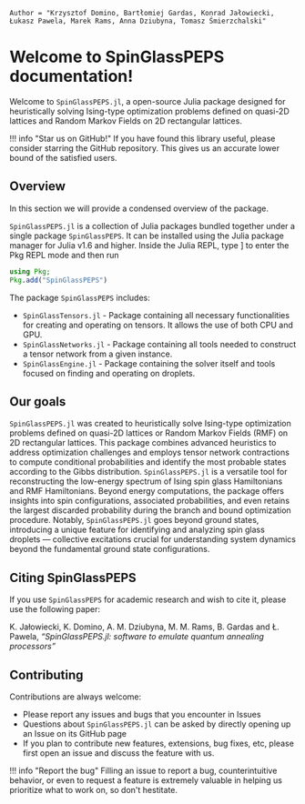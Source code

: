 ```@meta
Author = "Krzysztof Domino, Bartłomiej Gardas, Konrad Jałowiecki, Łukasz Pawela, Marek Rams, Anna Dziubyna, Tomasz Śmierzchalski"
```

# Welcome to SpinGlassPEPS documentation!

Welcome to `SpinGlassPEPS.jl`, a open-source Julia package designed for heuristically solving Ising-type optimization problems defined on quasi-2D lattices and Random Markov Fields on 2D rectangular lattices.

!!! info "Star us on GitHub!" 
    If you have found this library useful, please consider starring the GitHub repository. This gives us an accurate lower bound of the satisfied users.


## Overview
In this section we will provide a condensed overview of the package.

`SpinGlassPEPS.jl` is a collection of Julia packages bundled together under a single package `SpinGlassPEPS`. It can be installed using the Julia package manager for Julia v1.6 and higher. Inside the Julia REPL, type ] to enter the Pkg REPL mode and then run
```julia
using Pkg; 
Pkg.add("SpinGlassPEPS")
```
The package `SpinGlassPEPS` includes:
* `SpinGlassTensors.jl` - Package containing all necessary functionalities for creating and operating on tensors. It allows the use of both CPU and GPU.
* `SpinGlassNetworks.jl` - Package containing all tools needed to construct a tensor network from a given instance.
* `SpinGlassEngine.jl` - Package containing the solver itself and tools focused on finding and operating on droplets. 


## Our goals

`SpinGlassPEPS.jl` was created to heuristically solve Ising-type optimization problems defined on quasi-2D lattices or Random Markov Fields (RMF) on 2D rectangular lattices. This package combines advanced heuristics to address optimization challenges and employs tensor network contractions to compute conditional probabilities and identify the most probable states according to the Gibbs distribution. `SpinGlassPEPS.jl` is a versatile tool for reconstructing the low-energy spectrum of Ising spin glass Hamiltonians and RMF Hamiltonians. Beyond energy computations, the package offers insights into spin configurations, associated probabilities, and even retains the largest discarded probability during the branch and bound optimization procedure. Notably, `SpinGlassPEPS.jl` goes beyond ground states, introducing a unique feature for identifying and analyzing spin glass droplets — collective excitations crucial for understanding system dynamics beyond the fundamental ground state configurations. 


## Citing SpinGlassPEPS
If you use `SpinGlassPEPS` for academic research and wish to cite it, please use the following paper:

K. Jałowiecki, K. Domino, A. M. Dziubyna, M. M. Rams, B. Gardas and Ł. Pawela, *“SpinGlassPEPS.jl: software to emulate quantum annealing processors”*

## Contributing
Contributions are always welcome:
* Please report any issues and bugs that you encounter in Issues
* Questions about `SpinGlassPEPS.jl` can be asked by directly opening up an Issue on its GitHub page
* If you plan to contribute new features, extensions, bug fixes, etc, please first open an issue and discuss the feature with us.

!!! info "Report the bug" 
    Filling an issue to report a bug, counterintuitive behavior, or even to request a feature is extremely valuable in helping us prioritize what to work on, so don't hestitate.

